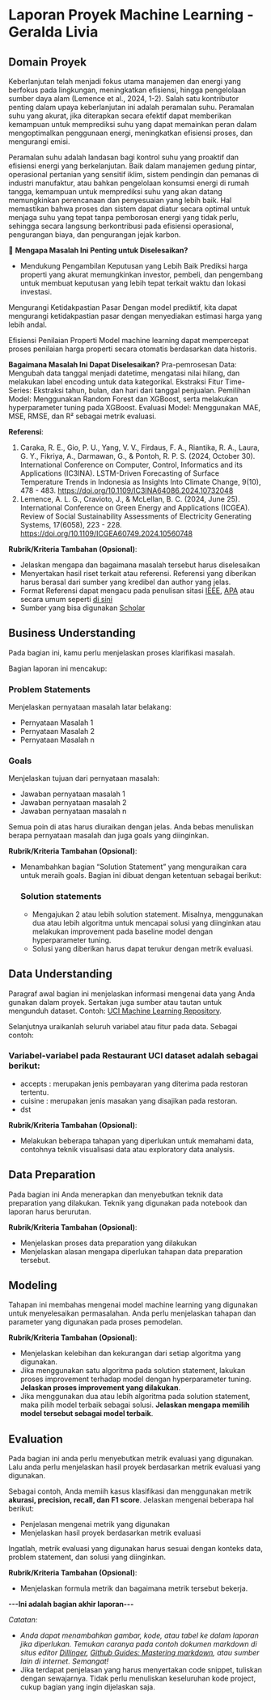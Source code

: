 # Laporan Proyek Machine Learning - Geralda Livia

## Domain Proyek

Keberlanjutan telah menjadi fokus utama manajemen dan energi yang berfokus pada lingkungan, meningkatkan efisiensi, hingga pengelolaan sumber daya alam (Lemence et al., 2024, 1-2). Salah satu kontributor penting dalam upaya keberlanjutan ini adalah peramalan suhu. Peramalan suhu yang akurat, jika diterapkan secara efektif dapat memberikan kemampuan untuk memprediksi suhu yang dapat memainkan peran dalam mengoptimalkan penggunaan energi, meningkatkan efisiensi proses, dan mengurangi emisi.

Peramalan suhu adalah landasan bagi kontrol suhu yang proaktif dan efisiensi energi yang berkelanjutan. Baik dalam manajemen gedung pintar, operasional pertanian yang sensitif iklim, sistem pendingin dan pemanas di industri manufaktur, atau bahkan pengelolaan konsumsi energi di rumah tangga, kemampuan untuk memprediksi suhu yang akan datang memungkinkan perencanaan dan penyesuaian yang lebih baik. Hal memastikan bahwa proses dan sistem dapat diatur secara optimal untuk menjaga suhu yang tepat tanpa pemborosan energi yang tidak perlu, sehingga secara langsung berkontribusi pada efisiensi operasional, pengurangan biaya, dan pengurangan jejak karbon.

🔎 **Mengapa Masalah Ini Penting untuk Diselesaikan?**

- Mendukung Pengambilan Keputusan yang Lebih Baik
Prediksi harga properti yang akurat memungkinkan investor, pembeli, dan pengembang untuk membuat keputusan yang lebih tepat terkait waktu dan lokasi investasi.

Mengurangi Ketidakpastian Pasar
Dengan model prediktif, kita dapat mengurangi ketidakpastian pasar dengan menyediakan estimasi harga yang lebih andal.

Efisiensi Penilaian Properti
Model machine learning dapat mempercepat proses penilaian harga properti secara otomatis berdasarkan data historis.


**Bagaimana Masalah Ini Dapat Diselesaikan?**
Pra-pemrosesan Data: Mengubah data tanggal menjadi datetime, mengatasi nilai hilang, dan melakukan label encoding untuk data kategorikal.
Ekstraksi Fitur Time-Series: Ekstraksi tahun, bulan, dan hari dari tanggal penjualan.
Pemilihan Model: Menggunakan Random Forest dan XGBoost, serta melakukan hyperparameter tuning pada XGBoost.
Evaluasi Model: Menggunakan MAE, MSE, RMSE, dan R² sebagai metrik evaluasi.

**Referensi**:
1. Caraka, R. E., Gio, P. U., Yang, V. V., Firdaus, F. A., Riantika, R. A., Laura, G. Y., Fikriya, A., Darmawan, G., & Pontoh, R. P. S. (2024, October 30). International Conference on Computer, Control, Informatics and its Applications (IC3INA). LSTM-Driven Forecasting of Surface Temperature Trends in Indonesia as Insights Into Climate Change, 9(10), 478 - 483. https://doi.org/10.1109/IC3INA64086.2024.10732048
2. Lemence, A. L. G., Cravioto, J., & McLellan, B. C. (2024, June 25). International Conference on Green Energy and Applications (ICGEA). Review of Social Sustainability Assessments of Electricity Generating Systems, 17(6058), 223 - 228. https://doi.org/10.1109/ICGEA60749.2024.10560748

**Rubrik/Kriteria Tambahan (Opsional)**:
- Jelaskan mengapa dan bagaimana masalah tersebut harus diselesaikan
- Menyertakan hasil riset terkait atau referensi. Referensi yang diberikan harus berasal dari sumber yang kredibel dan author yang jelas.
- Format Referensi dapat mengacu pada penulisan sitasi [IEEE](https://journals.ieeeauthorcenter.ieee.org/wp-content/uploads/sites/7/IEEE_Reference_Guide.pdf), [APA](https://www.mendeley.com/guides/apa-citation-guide/) atau secara umum seperti [di sini](https://penerbitdeepublish.com/menulis-buku-membuat-sitasi-dengan-mudah/)
- Sumber yang bisa digunakan [Scholar](https://scholar.google.com/)

## Business Understanding

Pada bagian ini, kamu perlu menjelaskan proses klarifikasi masalah.

Bagian laporan ini mencakup:

### Problem Statements

Menjelaskan pernyataan masalah latar belakang:
- Pernyataan Masalah 1
- Pernyataan Masalah 2
- Pernyataan Masalah n

### Goals

Menjelaskan tujuan dari pernyataan masalah:
- Jawaban pernyataan masalah 1
- Jawaban pernyataan masalah 2
- Jawaban pernyataan masalah n

Semua poin di atas harus diuraikan dengan jelas. Anda bebas menuliskan berapa pernyataan masalah dan juga goals yang diinginkan.

**Rubrik/Kriteria Tambahan (Opsional)**:
- Menambahkan bagian “Solution Statement” yang menguraikan cara untuk meraih goals. Bagian ini dibuat dengan ketentuan sebagai berikut: 

    ### Solution statements
    - Mengajukan 2 atau lebih solution statement. Misalnya, menggunakan dua atau lebih algoritma untuk mencapai solusi yang diinginkan atau melakukan improvement pada baseline model dengan hyperparameter tuning.
    - Solusi yang diberikan harus dapat terukur dengan metrik evaluasi.

## Data Understanding
Paragraf awal bagian ini menjelaskan informasi mengenai data yang Anda gunakan dalam proyek. Sertakan juga sumber atau tautan untuk mengunduh dataset. Contoh: [UCI Machine Learning Repository](https://archive.ics.uci.edu/ml/datasets/Restaurant+%26+consumer+data).

Selanjutnya uraikanlah seluruh variabel atau fitur pada data. Sebagai contoh:  

### Variabel-variabel pada Restaurant UCI dataset adalah sebagai berikut:
- accepts : merupakan jenis pembayaran yang diterima pada restoran tertentu.
- cuisine : merupakan jenis masakan yang disajikan pada restoran.
- dst

**Rubrik/Kriteria Tambahan (Opsional)**:
- Melakukan beberapa tahapan yang diperlukan untuk memahami data, contohnya teknik visualisasi data atau exploratory data analysis.

## Data Preparation
Pada bagian ini Anda menerapkan dan menyebutkan teknik data preparation yang dilakukan. Teknik yang digunakan pada notebook dan laporan harus berurutan.

**Rubrik/Kriteria Tambahan (Opsional)**: 
- Menjelaskan proses data preparation yang dilakukan
- Menjelaskan alasan mengapa diperlukan tahapan data preparation tersebut.

## Modeling
Tahapan ini membahas mengenai model machine learning yang digunakan untuk menyelesaikan permasalahan. Anda perlu menjelaskan tahapan dan parameter yang digunakan pada proses pemodelan.

**Rubrik/Kriteria Tambahan (Opsional)**: 
- Menjelaskan kelebihan dan kekurangan dari setiap algoritma yang digunakan.
- Jika menggunakan satu algoritma pada solution statement, lakukan proses improvement terhadap model dengan hyperparameter tuning. **Jelaskan proses improvement yang dilakukan**.
- Jika menggunakan dua atau lebih algoritma pada solution statement, maka pilih model terbaik sebagai solusi. **Jelaskan mengapa memilih model tersebut sebagai model terbaik**.

## Evaluation
Pada bagian ini anda perlu menyebutkan metrik evaluasi yang digunakan. Lalu anda perlu menjelaskan hasil proyek berdasarkan metrik evaluasi yang digunakan.

Sebagai contoh, Anda memiih kasus klasifikasi dan menggunakan metrik **akurasi, precision, recall, dan F1 score**. Jelaskan mengenai beberapa hal berikut:
- Penjelasan mengenai metrik yang digunakan
- Menjelaskan hasil proyek berdasarkan metrik evaluasi

Ingatlah, metrik evaluasi yang digunakan harus sesuai dengan konteks data, problem statement, dan solusi yang diinginkan.

**Rubrik/Kriteria Tambahan (Opsional)**: 
- Menjelaskan formula metrik dan bagaimana metrik tersebut bekerja.

**---Ini adalah bagian akhir laporan---**

_Catatan:_
- _Anda dapat menambahkan gambar, kode, atau tabel ke dalam laporan jika diperlukan. Temukan caranya pada contoh dokumen markdown di situs editor [Dillinger](https://dillinger.io/), [Github Guides: Mastering markdown](https://guides.github.com/features/mastering-markdown/), atau sumber lain di internet. Semangat!_
- Jika terdapat penjelasan yang harus menyertakan code snippet, tuliskan dengan sewajarnya. Tidak perlu menuliskan keseluruhan kode project, cukup bagian yang ingin dijelaskan saja.
